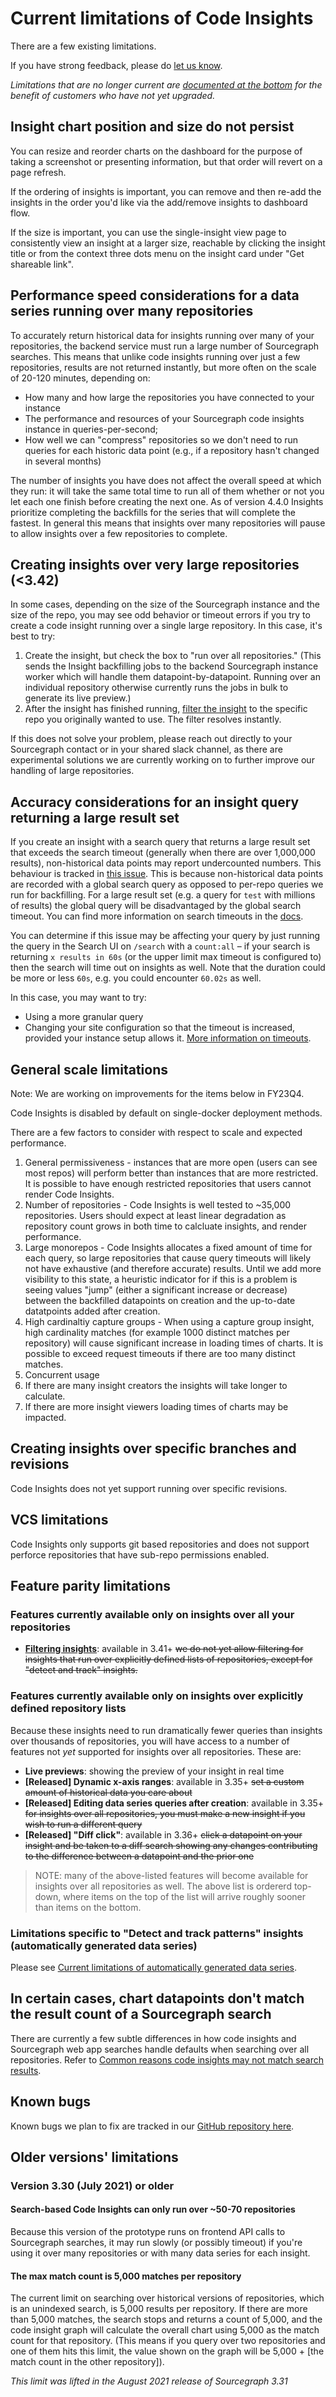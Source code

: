 # Current limitations of Code Insights

There are a few existing limitations.  

If you have strong feedback, please do [let us know](mailto:feedback@sourcegraph.com). 

_Limitations that are no longer current are [documented at the bottom](#older-versions-limitations) for the benefit of customers who have not yet upgraded._

## Insight chart position and size do not persist

You can resize and reorder charts on the dashboard for the purpose of taking a screenshot or presenting information, but that order will revert on a page refresh.

If the ordering of insights is important, you can remove and then re-add the insights in the order you'd like via the add/remove insights to dashboard flow. 

If the size is important, you can use the single-insight view page to consistently view an insight at a larger size, reachable by clicking the insight title or from the context three dots menu on the insight card under "Get shareable link". 

## Performance speed considerations for a data series running over many repositories

To accurately return historical data for insights running over many of your repositories, the backend service must run a large number of Sourcegraph searches. This means that unlike code insights running over just a few repositories, results are not returned instantly, but more often on the scale of 20-120 minutes, depending on:

* How many and how large the repositories you have connected to your instance
* The performance and resources of your Sourcegraph code insights instance in queries-per-second;
* How well we can "compress" repositories so we don't need to run queries for each historic data point (e.g., if a repository hasn't changed in several months)

The number of insights you have does not affect the overall speed at which they run: it will take the same total time to run all of them whether or not you let each one finish before creating the next one. As of version 4.4.0 Insights prioritize completing the backfills for the series that will complete the fastest.  In general this means that insights over many repositories will pause to allow insights over a few repositories to complete. 


## Creating insights over very large repositories (<3.42)

In some cases, depending on the size of the Sourcegraph instance and the size of the repo, you may see odd behavior or timeout errors if you try to create a code insight running over a single large repository. In this case, it's best to try: 

1. Create the insight, but check the box to "run over all repositories." (This sends the Insight backfilling jobs to the backend Sourcegraph instance worker which will handle them datapoint-by-datapoint. Running over an individual repository otherwise currently runs the jobs in bulk to generate its live preview.)
2. After the insight has finished running, [filter the insight](code_insights_filters.md#filter-options) to the specific repo you originally wanted to use. The filter resolves instantly. 

If this does not solve your problem, please reach out directly to your Sourcegraph contact or in your shared slack channel, as there are experimental solutions we are currently working on to further improve our handling of large repositories. 

## Accuracy considerations for an insight query returning a large result set

If you create an insight with a search query that returns a large result set that exceeds the search timeout (generally when there are over 1,000,000 results), non-historical data points may report undercounted numbers. This behaviour is tracked in [this issue](https://github.com/sourcegraph/sourcegraph/issues/37859). This is because non-historical data points are recorded with a global search query as opposed to per-repo queries we run for backfilling. For a large result set (e.g. a query for `test` with millions of results) the global query will be disadvantaged by the global search timeout. You can find more information on search timeouts in the [docs](https://docs.sourcegraph.com/code_search/how-to/exhaustive#timeouts). 

You can determine if this issue may be affecting your query by just running the query in the Search UI on `/search` with a `count:all` – if your search is returning `x results in 60s` (or the upper limit max timeout is configured to) then the search will time out on insights as well. Note that the duration could be more or less `60s`, e.g. you could encounter `60.02s` as well. 

In this case, you may want to try:

* Using a more granular query
* Changing your site configuration so that the timeout is increased, provided your instance setup allows it. [More information on timeouts](https://docs.sourcegraph.com/code_search/how-to/exhaustive#timeouts).

## General scale limitations 

Note: We are working on improvements for the items below in FY23Q4.

Code Insights is disabled by default on single-docker deployment methods.

There are a few factors to consider with respect to scale and expected performance.

1. General permissiveness - instances that are more open (users can see most repos) will perform better than instances that are more restricted. It is possible to have enough restricted repositories that users cannot render Code Insights.
2. Number of repositories - Code Insights is well tested to ~35,000 repositories. Users should expect at least linear degradation as repository count grows in both time to calcluate insights, and render performance.
3. Large monorepos - Code Insights allocates a fixed amount of time for each query, so large repositories that cause query timeouts will likely not have exhaustive (and therefore accurate) results. Until we add more visibility to this state, a heuristic indicator for if this is a problem is seeing values "jump" (either a significant increase or decrease) between the backfilled datapoints on creation and the up-to-date datatpoints added after creation. 
4. High cardinaltiy capture groups - When using a capture group insight, high cardinality matches (for example 1000 distinct matches per repository) will cause significant increase in loading times of charts. It is possible to exceed request timeouts if there are too many distinct matches.
5. Concurrent usage
  1. If there are many insight creators the insights will take longer to calculate.
  2. If there are more insight viewers loading times of charts may be impacted.


## Creating insights over specific branches and revisions

Code Insights does not yet support running over specific revisions. 

## VCS limitations

Code Insights only supports git based repositories and does not support perforce repositories that have sub-repo permissions enabled.

## Feature parity limitations 

### Features currently available only on insights over all your repositories

* **[Filtering insights](code_insights_filters.md)**: available in 3.41+ ~~we do not yet allow filtering for insights that run over explicitly defined lists of repositories, except for "detect and track" insights.~~

### Features currently available only on insights over explicitly defined repository lists

Because these insights need to run dramatically fewer queries than insights over thousands of repositories, you will have access to a number of features not _yet_ supported for insights over all repositories. These are: 

* **Live previews**: showing the preview of your insight in real time
* **[Released] Dynamic x-axis ranges**: available in 3.35+ ~~set a custom amount of historical data you care about~~
* **[Released] Editing data series queries after creation**: available in 3.35+ ~~for insights over all repositories, you must make a new insight if you wish to run a different query~~
* **[Released] "Diff click"**: available in 3.36+ ~~click a datapoint on your insight and be taken to a diff search showing any changes contributing to the difference between a datapoint and the prior one~~

> NOTE: many of the above-listed features will become available for insights over all repositories as well. The above list is ordererd top-down, where items on the top of the list will arrive roughly sooner than items on the bottom. 

### Limitations specific to "Detect and track patterns" insights (automatically generated data series)

Please see [Current limitations of automatically generated data series](automatically_generated_data_series.md#current-limitations).

## In certain cases, chart datapoints don't match the result count of a Sourcegraph search

There are currently a few subtle differences in how code insights and Sourcegraph web app searches handle defaults when searching over all repositories. Refer to [Common reasons code insights may not match search results](../references/common_reasons_code_insights_may_not_match_search_results.md). 

## Known bugs

Known bugs we plan to fix are tracked in our [GitHub repository here](https://github.com/sourcegraph/sourcegraph/issues?q=is%3Aopen+is%3Aissue+label%3Abug+label%3Ateam%2Fcode-insights). 

## Older versions' limitations

### Version 3.30 (July 2021) or older

#### Search-based Code Insights can only run over ~50-70 repositories 

Because this version of the prototype runs on frontend API calls to Sourcegraph searches, it may run slowly (or possibly timeout) if you're using it over many repositories or with many data series for each insight. 

#### The max match count is 5,000 matches per repository 

The current limit on searching over historical versions of repositories, which is an unindexed search, is 5,000 results per repository. If there are more than 5,000 matches, the search stops and returns a count of 5,000, and the code insight graph will calculate the overall chart using 5,000 as the match count for that repository. (This means if you query over two repositories and one of them hits this limit, the value shown on the graph will be 5,000 + [the match count in the other repository]). 

_This limit was lifted in the August 2021 release of Sourcegraph 3.31_


